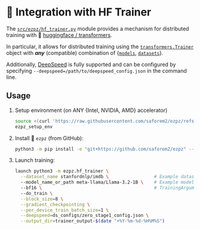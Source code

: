 # 🤗 Integration with HF Trainer

The [`src/ezpz/hf_trainer.py`](/src/ezpz/hf_trainer.py) module provides a
mechanism for distributed training with 🤗 [huggingface /
transformers](https://github.com/huggingface/transformers).

In particular, it allows for distributed training using the
[`transformers.Trainer`](https://huggingface.co/docs/transformers/main/en/main_classes/trainer#transformers.Trainer)
object with **_any_** (compatible) combination of
{[`models`](https://huggingface.co/models),
[`datasets`](https://huggingface.co/datasets)}.

Additionally, [DeepSpeed](https://github.com/deepspeedai/deepspeed) is fully
supported and can be configured by specifying
`--deepspeed=/path/to/deepspeed_config.json` in the command line.

## Usage

1. Setup environment (on ANY {Intel, NVIDIA, AMD} accelerator)

    ```bash
    source <(curl 'https://raw.githubusercontent.com/saforem2/ezpz/refs/heads/main/src/ezpz/bin/utils.sh')
    ezpz_setup_env
    ```

2. Install 🍋 `ezpz` (from GitHub):

    ```bash
    python3 -m pip install -e "git+https://github.com/saforem2/ezpz" --require-virtualenv
    ```

3. Launch training:

    ```bash
    launch python3 -m ezpz.hf_trainer \
      --dataset_name stanfordnlp/imdb \                 # Example dataset
      --model_name_or_path meta-llama/Llama-3.2-1B \    # Example model
      --bf16 \                                          # TrainingArguments
      --do_train \
      --block_size=8 \
      --gradient_checkpointing \
      --per_device_train_batch_size=1 \
      --deepspeed=ds_configs/zero_stage1_config.json \
      --output_dir=trainer_output-$(date "+%Y-%m-%d-%H%M%S")
    ```
